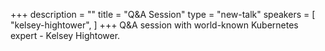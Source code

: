 +++
description = ""
title = "Q&A Session"
type = "new-talk"
speakers = [
        "kelsey-hightower",
]
+++
Q&A session with world-known Kubernetes expert - Kelsey Hightower.